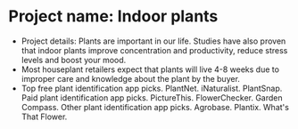 # Project name: Indoor plants
* Project details: Plants are important in our life. Studies have also proven that indoor plants improve concentration and productivity, reduce stress levels and boost your mood. 
* Most houseplant retailers expect that plants will live 4-8 weeks due to improper care and knowledge about the plant by the buyer. 
* Top free plant identification app picks. PlantNet. iNaturalist. PlantSnap.
Paid plant identification app picks. PictureThis. FlowerChecker. Garden Compass.
Other plant identification app picks. Agrobase. Plantix. What's That Flower.
